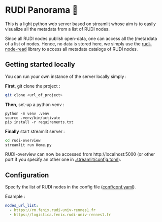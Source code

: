 # RUDI Panorama 🔭

This is a light python web server based on streamlit whose aim is to easily visualize all the metadata from a list of RUDI nodes.

Since all RUDI nodes publish open-data, one can access all the (meta)data of a list of nodes. Hence, no data is stored here, we simply use the [rudi-node-read](https://github.com/OlivierMartineau/rudi-node-read) library to access all metadata catalogs of RUDI nodes.

## Getting started locally

You can run your own instance of the server locally simply :

__First__, git clone the project : 

```bash
git clone <url_of_project>
```

__Then__, set-up a python venv : 

```
python -m venv .venv
source .venv/bin/activate
pip install -r requirements.txt
```

__Finally__ start streamlit server :

```bash
cd rudi-overview
streamlit run Home.py
```

RUDI-overview can now be accessed from http://localhost:5000 (or other port if you specify an other one in [.streamlit/config.toml](rudi-overview/.streamlit/config.toml)).

## Configuration

Specify the list of RUDI nodes in the config file ([conf/conf.yaml](conf/conf.yaml)).

Example :

```yaml
nodes_url_list:
  - https://rm.fenix.rudi-univ-rennes1.fr
  - https://logistica.fenix.rudi-univ-rennes1.fr
```